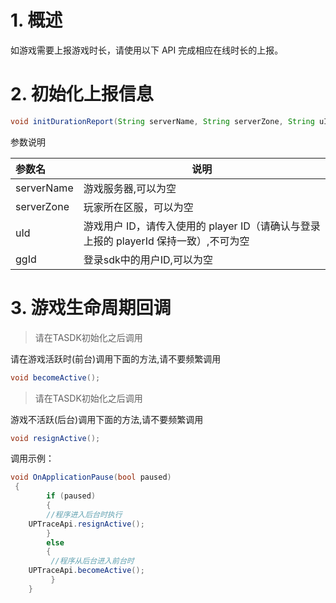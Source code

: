 # 1. 概述

如游戏需要上报游戏时长，请使用以下 API 完成相应在线时长的上报。
&ensp;
# 2. 初始化上报信息

```java
void initDurationReport(String serverName, String serverZone, String uId, String ggId);
```

参数说明

|参数名|说明|
|:----  |-----   |
|serverName |游戏服务器,可以为空  |
|serverZone |玩家所在区服，可以为空 |
|uId |游戏用户 ID，请传入使用的 player ID（请确认与登录上报的 playerId 保持一致）,不可为空  |
|ggId |登录sdk中的用户ID,可以为空 |

# 3. 游戏生命周期回调
>请在TASDK初始化之后调用

请在游戏活跃时(前台)调用下面的方法,请不要频繁调用

```java
void becomeActive();
```

>请在TASDK初始化之后调用

游戏不活跃(后台)调用下面的方法,请不要频繁调用

```java
void resignActive();
```

调用示例：
```csharp
void OnApplicationPause(bool paused)
 {
        if (paused)
        {
        //程序进入后台时执行
	UPTraceApi.resignActive();
        }
        else
        {
         //程序从后台进入前台时
	UPTraceApi.becomeActive();
         }
    }
```